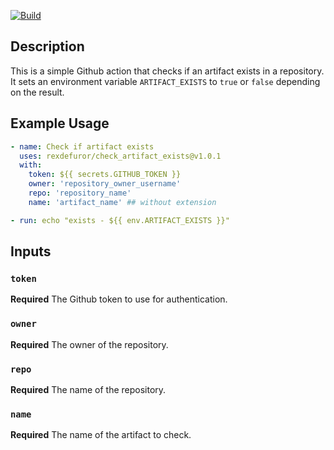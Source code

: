 [![Build](https://github.com/rexdefuror/check_artifact_exists/actions/workflows/pipeline.yml/badge.svg)](https://github.com/rexdefuror/check_artifact_exists/actions/workflows/pipeline.yml/badge.svg)

## Description

This is a simple Github action that checks if an artifact exists in a repository. It sets an environment variable `ARTIFACT_EXISTS` to `true` or `false` depending on the result.


## Example Usage

```yaml
- name: Check if artifact exists
  uses: rexdefuror/check_artifact_exists@v1.0.1
  with:
    token: ${{ secrets.GITHUB_TOKEN }}
    owner: 'repository_owner_username'
    repo: 'repository_name'
    name: 'artifact_name' ## without extension

- run: echo "exists - ${{ env.ARTIFACT_EXISTS }}"
```

## Inputs

### `token`

**Required** The Github token to use for authentication.

### `owner`

**Required** The owner of the repository.

### `repo`

**Required** The name of the repository.

### `name`

**Required** The name of the artifact to check.